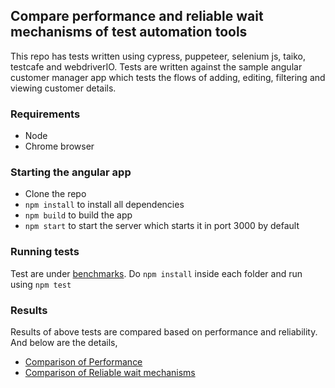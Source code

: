 ## Compare performance and reliable wait mechanisms of test automation tools

This repo has tests written using cypress, puppeteer, selenium js, taiko, testcafe and webdriverIO. Tests are written against the sample angular customer manager app which tests the flows of adding, editing, filtering and viewing customer details.

### Requirements

- Node 
- Chrome browser

### Starting the angular app

- Clone the repo
- `npm install` to install all dependencies 
- `npm build` to build the app
- `npm start` to start the server which starts it in port 3000 by default

### Running tests

Test are under [benchmarks](https://github.com/getgauge-contrib/Angular-JumpStart/tree/master/benchmarks).
Do `npm install` inside each folder and run using `npm test`

### Results

Results of above tests are compared based on performance and reliability. And below are the details,  

- [Comparison of Performance](https://github.com/getgauge-contrib/compareBrowserAutomationTools/blob/master/comparePerformanceAndReliableWaitsOfTools/ComparePerfomance.md)
- [Comparison of Reliable wait mechanisms](https://github.com/getgauge-contrib/compareBrowserAutomationTools/blob/master/comparePerformanceAndReliableWaitsOfTools/CompareReliableWaitMechanism.md) 

